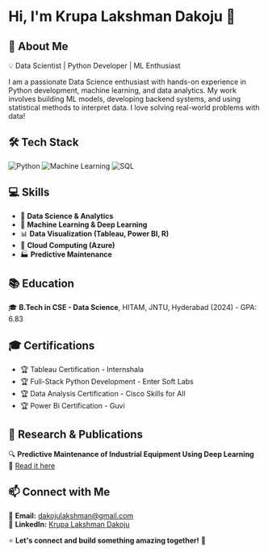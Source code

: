 # Hi, I'm Krupa Lakshman Dakoju 👋


## 🚀 About Me
💡 Data Scientist | Python Developer | ML Enthusiast

I am a passionate Data Science enthusiast with hands-on experience in Python development, machine learning, and data analytics. My work involves building ML models, developing backend systems, and using statistical methods to interpret data. I love solving real-world problems with data!

## 🛠️ Tech Stack

![Python](https://img.shields.io/badge/Python-3776AB?style=for-the-badge&logo=python&logoColor=white) ![Machine Learning](https://img.shields.io/badge/Machine%20Learning-FF6F00?style=for-the-badge&logo=scikitlearn&logoColor=white) ![SQL](https://img.shields.io/badge/SQL-4479A1?style=for-the-badge&logo=mysql&logoColor=white)

## 💻 Skills
- 🔢 **Data Science & Analytics**  
- 🤖 **Machine Learning & Deep Learning**  
- 📊 **Data Visualization (Tableau, Power BI, R)**  
- 📡 **Cloud Computing (Azure)**  
- 🏭 **Predictive Maintenance**  

## 📚 Education
🎓 **B.Tech in CSE - Data Science**, HITAM, JNTU, Hyderabad (2024) - GPA: 6.83

## 🎓 Certifications
- 🏆 Tableau Certification - Internshala
- 🏆 Full-Stack Python Development - Enter Soft Labs
- 🏆 Data Analysis Certification - Cisco Skills for All
- 🏆 Power Bi Certification - Guvi

## 📜 Research & Publications
🔍 **Predictive Maintenance of Industrial Equipment Using Deep Learning**  
📄 [Read it here](https://ssrn.com/abstract=4840169)


## 📫 Connect with Me
📧 **Email:** [dakojulakshman@gmail.com](mailto:dakojulakshman@gmail.com)  
🔗 **LinkedIn:** [Krupa Lakshman Dakoju](https://www.linkedin.com/in/krupa-lakshman-dakoju/)  

⭐ **Let's connect and build something amazing together!** 🚀

